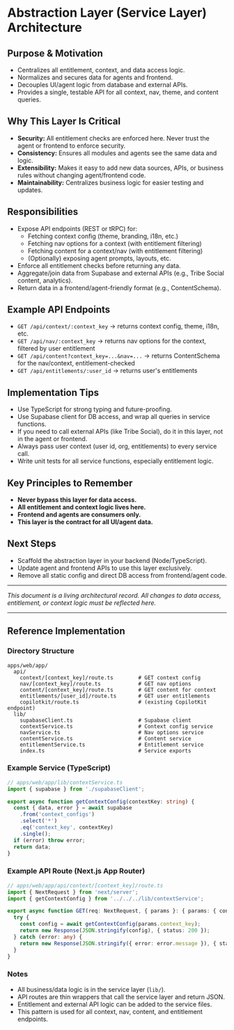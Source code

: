 # Abstraction Layer (Service Layer) Architecture

## Purpose & Motivation
- Centralizes all entitlement, context, and data access logic.
- Normalizes and secures data for agents and frontend.
- Decouples UI/agent logic from database and external APIs.
- Provides a single, testable API for all context, nav, theme, and content queries.

## Why This Layer Is Critical
- **Security:** All entitlement checks are enforced here. Never trust the agent or frontend to enforce security.
- **Consistency:** Ensures all modules and agents see the same data and logic.
- **Extensibility:** Makes it easy to add new data sources, APIs, or business rules without changing agent/frontend code.
- **Maintainability:** Centralizes business logic for easier testing and updates.

## Responsibilities
- Expose API endpoints (REST or tRPC) for:
  - Fetching context config (theme, branding, i18n, etc.)
  - Fetching nav options for a context (with entitlement filtering)
  - Fetching content for a context/nav (with entitlement filtering)
  - (Optionally) exposing agent prompts, layouts, etc.
- Enforce all entitlement checks before returning any data.
- Aggregate/join data from Supabase and external APIs (e.g., Tribe Social content, analytics).
- Return data in a frontend/agent-friendly format (e.g., ContentSchema).

## Example API Endpoints
- `GET /api/context/:context_key` → returns context config, theme, i18n, etc.
- `GET /api/nav/:context_key` → returns nav options for the context, filtered by user entitlement
- `GET /api/content?context_key=...&nav=...` → returns ContentSchema for the nav/context, entitlement-checked
- `GET /api/entitlements/:user_id` → returns user's entitlements

## Implementation Tips
- Use TypeScript for strong typing and future-proofing.
- Use Supabase client for DB access, and wrap all queries in service functions.
- If you need to call external APIs (like Tribe Social), do it in this layer, not in the agent or frontend.
- Always pass user context (user id, org, entitlements) to every service call.
- Write unit tests for all service functions, especially entitlement logic.

## Key Principles to Remember
- **Never bypass this layer for data access.**
- **All entitlement and context logic lives here.**
- **Frontend and agents are consumers only.**
- **This layer is the contract for all UI/agent data.**

## Next Steps
- Scaffold the abstraction layer in your backend (Node/TypeScript).
- Update agent and frontend APIs to use this layer exclusively.
- Remove all static config and direct DB access from frontend/agent code.

---

_This document is a living architectural record. All changes to data access, entitlement, or context logic must be reflected here._

---

## Reference Implementation

### Directory Structure

```
apps/web/app/
  api/
    context/[context_key]/route.ts        # GET context config
    nav/[context_key]/route.ts            # GET nav options
    content/[context_key]/route.ts        # GET content for context
    entitlements/[user_id]/route.ts       # GET user entitlements
    copilotkit/route.ts                   # (existing CopilotKit endpoint)
  lib/
    supabaseClient.ts                     # Supabase client
    contextService.ts                     # Context config service
    navService.ts                         # Nav options service
    contentService.ts                     # Content service
    entitlementService.ts                 # Entitlement service
    index.ts                              # Service exports
```

### Example Service (TypeScript)

```ts
// apps/web/app/lib/contextService.ts
import { supabase } from './supabaseClient';

export async function getContextConfig(contextKey: string) {
  const { data, error } = await supabase
    .from('context_configs')
    .select('*')
    .eq('context_key', contextKey)
    .single();
  if (error) throw error;
  return data;
}
```

### Example API Route (Next.js App Router)

```ts
// apps/web/app/api/context/[context_key]/route.ts
import { NextRequest } from 'next/server';
import { getContextConfig } from '../../../lib/contextService';

export async function GET(req: NextRequest, { params }: { params: { context_key: string } }) {
  try {
    const config = await getContextConfig(params.context_key);
    return new Response(JSON.stringify(config), { status: 200 });
  } catch (error: any) {
    return new Response(JSON.stringify({ error: error.message }), { status: 500 });
  }
}
```

### Notes
- All business/data logic is in the service layer (`lib/`).
- API routes are thin wrappers that call the service layer and return JSON.
- Entitlement and external API logic can be added to the service files.
- This pattern is used for all context, nav, content, and entitlement endpoints.